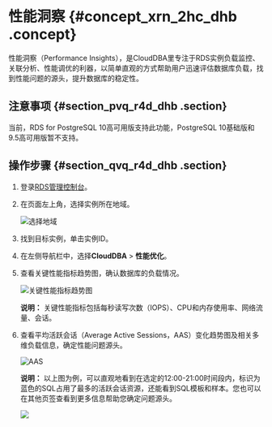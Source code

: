 # 性能洞察 {#concept_xrn_2hc_dhb .concept}

性能洞察（Performance Insights），是CloudDBA里专注于RDS实例负载监控、关联分析、性能调优的利器，以简单直观的方式帮助用户迅速评估数据库负载，找到性能问题的源头，提升数据库的稳定性。

## 注意事项 {#section_pvq_r4d_dhb .section}

当前，RDS for PostgreSQL 10高可用版支持此功能，PostgreSQL 10基础版和9.5高可用版暂不支持。

## 操作步骤 {#section_qvq_r4d_dhb .section}

1.  登录[RDS管理控制台](https://rds.console.aliyun.com/)。
2.  在页面左上角，选择实例所在地域。

    ![选择地域](http://static-aliyun-doc.oss-cn-hangzhou.aliyuncs.com/assets/img/7814/156264084136543_zh-CN.png)

3.  找到目标实例，单击实例ID。
4.  在左侧导航栏中，选择**CloudDBA** \> **性能优化**。
5.  查看关键性能指标趋势图，确认数据库的负载情况。

    ![关键性能指标趋势图](http://static-aliyun-doc.oss-cn-hangzhou.aliyuncs.com/assets/img/141109/156264084240977_zh-CN.png)

    **说明：** 关键性能指标包括每秒读写次数（IOPS）、CPU和内存使用率、网络流量、会话。

6.  查看平均活跃会话（Average Active Sessions，AAS）变化趋势图及相关多维负载信息，确定性能问题源头。

    ![AAS](http://static-aliyun-doc.oss-cn-hangzhou.aliyuncs.com/assets/img/141109/156264084240978_zh-CN.png)

    **说明：** 以上图为例，可以直观地看到在选定的12:00-21:00时间段内，标识为蓝色的SQL占用了最多的活跃会话资源，还能看到SQL模板和样本。您也可以在其他页签查看到更多信息帮助您确定问题源头。

    ![](http://static-aliyun-doc.oss-cn-hangzhou.aliyuncs.com/assets/img/141109/156264084240979_zh-CN.png)


